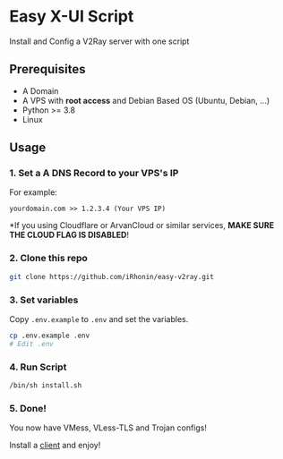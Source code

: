 # Easy X-UI Script

Install and Config a V2Ray server with one script

## Prerequisites

- A Domain
- A VPS with **root access** and Debian Based OS (Ubuntu, Debian, ...)
- Python >= 3.8
- Linux

## Usage

### 1. Set a A DNS Record to your VPS's IP

For example:

`yourdomain.com >> 1.2.3.4 (Your VPS IP)`

\*If you using Cloudflare or ArvanCloud or similar services, **MAKE SURE THE CLOUD FLAG IS DISABLED**!

### 2. Clone this repo

```bash
git clone https://github.com/iRhonin/easy-v2ray.git
```

### 3. Set variables

Copy `.env.example` to `.env` and set the variables.

```bash
cp .env.example .env
# Edit .env
```

### 4. Run Script

```bash
/bin/sh install.sh
```

### 5. Done!

You now have VMess, VLess-TLS and Trojan configs!

Install a [client](https://github.com/XTLS/Xray-core#gui-clients) and enjoy!
